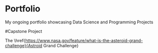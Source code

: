 # Portfolio
My ongoing portfolio showcasing Data Science and Programming Projects

#Capstone Project

The \href{https://www.nasa.gov/feature/what-is-the-asteroid-grand-challenge}{Astroid Grand Challenge}  
